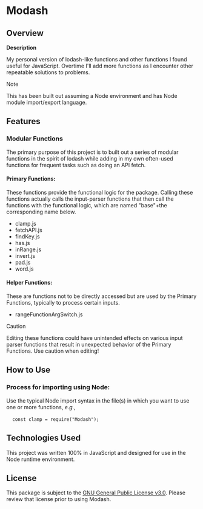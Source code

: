 # Modash

## Overview

**Description**

<p>My personal version of lodash-like functions and other functions I found useful for JavaScript.  Overtime I'll add more functions as I encounter other repeatable solutions to problems.</p>

> [!NOTE]
> This has been built out assuming a Node environment and has Node module import/export language.

## Features

### Modular Functions

<p>The primary purpose of this project is to built out a series of modular functions in the spirit of lodash while adding in my own often-used functions for frequent tasks such as doing an API fetch. </p>

#### Primary Functions:

<p>These functions provide the functional logic for the package.  Calling these functions actually calls the input-parser functions that then call the functions with the functional logic, which are named "base"+the corresponding name below.</p>

- clamp.js
- fetchAPI.js
- findKey.js
- has.js
- inRange.js
- invert.js
- pad.js
- word.js

#### Helper Functions:

<p>These are functions not to be directly accessed but are used by the Primary Functions, typically to process certain inputs.</p>

- rangeFunctionArgSwitch.js

> [!CAUTION]
> Editing these functions could have unintended effects on various input parser functions that result in unexpected behavior of the Primary Functions. Use caution when editing!

## How to Use

### Process for importing using Node:

<p>Use the typical Node import syntax in the file(s) in which you want to use one or more functions, <i>e.g.</i>, </p>

&nbsp;&nbsp;&nbsp;&nbsp;`const clamp = require("Modash");`

## Technologies Used

This project was written 100% in JavaScript and designed for use in the Node runtime environment.

## License

This package is subject to the [GNU General Public License v3.0](https://raw.githubusercontent.com/MartinLBeacham/Modash/main/LICENSE).  Please review that license prior to using Modash.
